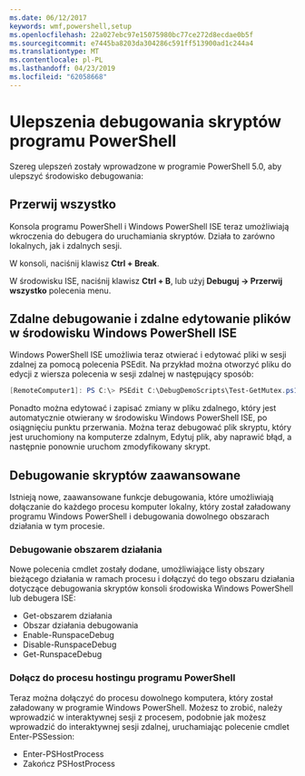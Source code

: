 ```yaml
---
ms.date: 06/12/2017
keywords: wmf,powershell,setup
ms.openlocfilehash: 22a027ebc97e15075980bc77ce272d8ecdae0b5f
ms.sourcegitcommit: e7445ba8203da304286c591ff513900ad1c244a4
ms.translationtype: MT
ms.contentlocale: pl-PL
ms.lasthandoff: 04/23/2019
ms.locfileid: "62058668"
---
```

# <a name="improvements-in-powershell-script-debugging"></a>Ulepszenia debugowania skryptów programu PowerShell

Szereg ulepszeń zostały wprowadzone w programie PowerShell 5.0, aby ulepszyć środowisko debugowania:

## <a name="break-all"></a>Przerwij wszystko

Konsola programu PowerShell i Windows PowerShell ISE teraz umożliwiają wkroczenia do debugera do uruchamiania skryptów. Działa to zarówno lokalnych, jak i zdalnych sesji.

W konsoli, naciśnij klawisz **Ctrl + Break**.

W środowisku ISE, naciśnij klawisz **Ctrl + B**, lub użyj **Debuguj -> Przerwij wszystko** polecenia menu.

## <a name="remote-debugging-and-remote-file-editing-in-windows-powershell-ise"></a>Zdalne debugowanie i zdalne edytowanie plików w środowisku Windows PowerShell ISE

Windows PowerShell ISE umożliwia teraz otwierać i edytować pliki w sesji zdalnej za pomocą polecenia PSEdit.
Na przykład można otworzyć pliku do edycji z wiersza polecenia w sesji zdalnej w następujący sposób:

```powershell
[RemoteComputer1]: PS C:\> PSEdit C:\DebugDemoScripts\Test-GetMutex.ps1
```

Ponadto można edytować i zapisać zmiany w pliku zdalnego, który jest automatycznie otwierany w środowisku Windows PowerShell ISE, po osiągnięciu punktu przerwania.
Można teraz debugować plik skryptu, który jest uruchomiony na komputerze zdalnym, Edytuj plik, aby naprawić błąd, a następnie ponownie uruchom zmodyfikowany skrypt.

## <a name="advanced-script-debugging"></a>Debugowanie skryptów zaawansowane

Istnieją nowe, zaawansowane funkcje debugowania, które umożliwiają dołączanie do każdego procesu komputer lokalny, który został załadowany programu Windows PowerShell i debugowania dowolnego obszarach działania w tym procesie.

### <a name="runspace-debugging"></a>Debugowanie obszarem działania

Nowe polecenia cmdlet zostały dodane, umożliwiające listy obszary bieżącego działania w ramach procesu i dołączyć do tego obszaru działania dotyczące debugowania skryptów konsoli środowiska Windows PowerShell lub debugera ISE:

-   Get-obszarem działania
-   Obszar działania debugowania
-   Enable-RunspaceDebug
-   Disable-RunspaceDebug
-   Get-RunspaceDebug

### <a name="attach-to-process-hosting-powershell"></a>Dołącz do procesu hostingu programu PowerShell

Teraz można dołączyć do procesu dowolnego komputera, który został załadowany w programie Windows PowerShell. Możesz to zrobić, należy wprowadzić w interaktywnej sesji z procesem, podobnie jak możesz wprowadzić do interaktywnej sesji zdalnej, uruchamiając polecenie cmdlet Enter-PSSession:

-   Enter-PSHostProcess
-   Zakończ PSHostProcess

